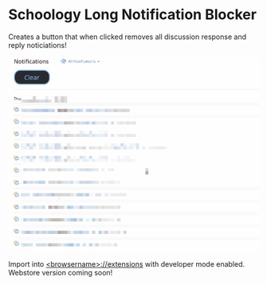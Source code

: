 # Schoology Long Notification Blocker

Creates a button that when clicked removes all discussion response and reply noticiations!

![](demo.gif)

Import into [\<browsername\>://extensions](chrome://extensions) with developer mode enabled. Webstore version coming soon!